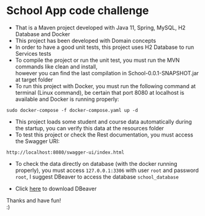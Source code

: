 # School App code challenge

* That is a Maven project developed with Java 11, Spring, MySQL, H2 Database and Docker
* This project has been developed with Domain concepts
* In order to have a good unit tests, this project uses H2 Database to run Services tests 
* To compile the project or run the unit test, you must run the MVN commands like clean and install, <br>
  however you can find the last compilation in School-0.0.1-SNAPSHOT.jar at target folder
* To run this project with Docker, you must run the following command at terminal (Linux command), be certain that port 8080 at localhost is available and Docker is running properly:

``` 
sudo docker-compose -f docker-compose.yaml up -d
```
 * This project loads some student and course data automatically during the startup, you can verify this data at the resources folder
 * To test this project or check the Rest documentation, you must access the Swagger URI:
 
 ```
http://localhost:8080/swagger-ui/index.html
 ```
 
 
 * To check the data directly on database (with the docker running properly), you must access `127.0.0.1:3306` with user `root` and password `root`, I suggest DBeaver to access the database `school_database` 
 
* Click [here](https://dbeaver.io/download/) to download DBeaver
 
 Thanks and have fun!<br>
 :)